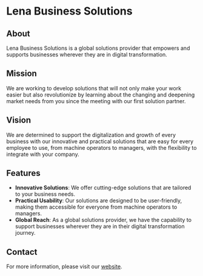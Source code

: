 # Lena Business Solutions

## About

Lena Business Solutions is a global solutions provider that empowers and supports businesses wherever they are in digital transformation.

## Mission

We are working to develop solutions that will not only make your work easier but also revolutionize by learning about the changing and deepening market needs from you since the meeting with our first solution partner.

## Vision

We are determined to support the digitalization and growth of every business with our innovative and practical solutions that are easy for every employee to use, from machine operators to managers, with the flexibility to integrate with your company.

## Features

- **Innovative Solutions**: We offer cutting-edge solutions that are tailored to your business needs.
- **Practical Usability**: Our solutions are designed to be user-friendly, making them accessible for everyone from machine operators to managers.
- **Global Reach**: As a global solutions provider, we have the capability to support businesses wherever they are in their digital transformation journey.

## Contact

For more information, please visit our [website](https://www.lenasoftware.com/en).
